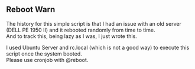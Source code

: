 ## Reboot Warn  

The history for this simple script is that I had an issue with an old server (DELL PE 1950 II) and it rebooted randomly from time to time.  
And to track this, being lazy as I was, I just wrote this.  

I used Ubuntu Server and rc.local (which is not a good way) to execute this script once the system booted.  
Please use cronjob with @reboot.  
